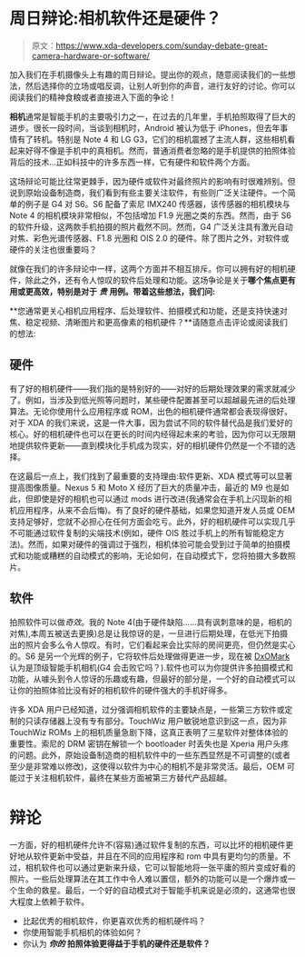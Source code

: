 # 周日辩论:相机软件还是硬件？

> 原文：<https://www.xda-developers.com/sunday-debate-great-camera-hardware-or-software/>

加入我们在手机摄像头上有趣的周日辩论。提出你的观点，随意阅读我们的一些想法，然后选择你的立场或唱反调，让别人听到你的声音，进行友好的讨论。你可以阅读我们的精神食粮或者直接进入下面的争论！

**相机**通常是智能手机的主要吸引力之一，在过去的几年里，手机拍照取得了巨大的进步。很长一段时间，当谈到相机时，Android 被认为低于 iPhones，但去年事情有了转机。特别是 Note 4 和 LG G3，它们的相机震撼了主流人群，这些相机看起来好得不像是手机中的真相机。然而，普通消费者忽略的是手机提供的拍照体验背后的技术…正如科技中的许多东西一样，它有硬件和软件两个方面。

这场辩论可能比往常更棘手，因为硬件或软件对最终照片的影响有时很难辨别。但说到原始设备制造商，我们看到有些主要关注软件，有些则广泛关注硬件。一个简单的例子是 G4 对 S6。S6 配备了索尼 IMX240 传感器，该传感器的相机模块与 Note 4 的相机模块非常相似，不包括增加 F1.9 光圈之类的东西。然而，由于 S6 的软件升级，这两款手机拍摄的照片截然不同。然而，G4 广泛关注具有激光自动对焦、彩色光谱传感器、F1.8 光圈和 OIS 2.0 的硬件。除了图片之外，对软件或硬件的关注也很重要吗？

就像在我们的许多辩论中一样，这两个方面并不相互排斥。你可以拥有好的相机硬件，除此之外，还有令人惊叹的软件后处理和功能。这场争论是关于**哪个焦点更有用或更高效，特别是对于** ***贵*** **用例。带着这些想法，我们问:**

**您通常更关心相机应用程序、后处理软件、拍摄模式和功能，还是支持快速对焦、稳定视频、清晰图片和更高像素的相机硬件？**请随意点击评论或阅读我们的想法:

## **硬件**

有了好的相机硬件——我们指的是特别好的——对好的后期处理效果的需求就减少了。例如，当涉及到低光照等问题时，某些硬件配置甚至可以超越最先进的后处理算法。无论你使用什么应用程序或 ROM，出色的相机硬件通常都会表现得很好。对于 XDA 的我们来说，这是一件大事，因为尝试不同的软件替代品是我们爱好的核心。好的相机硬件也可以在更长的时间内经得起未来的考验，因为你可以无限期地提供软件更新——直到模块化手机成为现实，好的相机硬件仍然是一个不错的选择。

在这最后一点上，我们找到了最重要的支持理由:软件更新、XDA 模式等可以显著提高图像质量。Nexus 5 和 Moto X 经历了巨大的质量冲击，最近的 M9 也是如此，但即使是好的相机也可以通过 mods 进行改进(我通常会在手机上闪现新的相机应用程序，从来不会后悔)。有了良好的硬件基础，如果您知道开发人员或 OEM 支持足够好，您就不必担心在任何方面会吃亏。此外，好的相机硬件可以实现几乎不可能通过软件复制的尖端技术(例如，硬件 OIS 胜过手机上的所有智能稳定方法)。然而，如果对硬件的强调过于强烈，相机体验可能会受到过于简单的拍摄模式和功能或糟糕的自动模式的影响，无论如何，在自动模式下，您将拍摄大多数照片。

## **软件**

拍照软件可以做*奇效*。我的 Note 4(由于硬件缺陷……具有讽刺意味的是，相机的对焦),本周五被送去更换)总是让我惊讶的是，一旦进行后期处理，在低光下拍摄出的照片会多么令人惊叹。有时，它们看起来会比实际的房间更亮，但仍然是实心的。S6 是另一个光辉的例子，它将软件后处理做得更进一步，现在被 [DxOMark](http://www.dxomark.com/Phones/Samsung-Galaxy-S6-Edge-review-Top-ranking-Smartphone-has-the-Edge) 认为是顶级智能手机相机(G4 会击败它吗？).软件也可以为你提供许多拍摄模式和功能，从噱头到令人惊讶的乐趣或有趣，但最好的部分是，一个好的自动模式可以让你的拍照体验比没有好的相机软件的硬件强大的手机好得多。

许多 XDA 用户已经知道，过分强调相机软件的主要缺点是，一些第三方软件或定制的只读存储器上没有专有部分。TouchWiz 用户敏锐地意识到这一点，因为非 TouchWiz ROMs 上的相机质量急剧下降，这真正表明了三星软件对整体体验的重要性。索尼的 DRM 密钥在解锁一个 bootloader 时丢失也是 Xperia 用户头疼的问题。此外，原始设备制造商的相机软件中的一些东西显然是不可调整的(或者至少是非常难以修改)，这使得以软件为中心的相机不是非常灵活。最后，OEM 可能过于关注相机软件，最终在某些方面被第三方替代产品超越。

# **辩论**

一方面，好的相机硬件允许不(容易)通过软件复制的东西，可以比坏的相机硬件更好地从软件更新中受益，并且在不同的应用程序和 rom 中具有更均匀的质量。不过，相机软件也可以通过更新来升级，它可以智能地将一张平庸的照片变成好看的照片。一些后处理算法在其工作中令人难以置信，额外的功能可以是一个爆炸或一个生命的救星。最后，一个好的自动模式对于智能手机来说是必须的，这通常也很大程度上依赖于软件。

*   比起优秀的相机软件，你更喜欢优秀的相机硬件吗？
*   你使用智能手机相机的体验如何？
*   你认为 ***你的*** **拍照体验更得益于手机的硬件还是软件？**